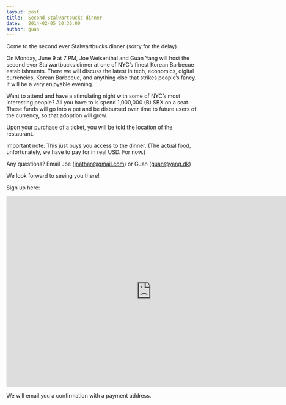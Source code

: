 ```yaml
---
layout: post
title:  Second Stalwartbucks dinner
date:   2014-02-05 20:36:00
author: guan
---
```


Come to the second ever Stalwartbucks dinner (sorry for the delay).

On Monday, June 9 at 7 PM, Joe Weisenthal and Guan Yang will host the second ever Stalwartbucks dinner at one of NYC’s finest Korean Barbecue establishments. There we will discuss the latest in tech, economics, digital currencies, Korean Barbecue, and anything else that strikes people’s fancy. It will be a very enjoyable evening.

Want to attend and have a stimulating night with some of NYC’s most interesting people? All you have to is spend 1,000,000 (B) SBX on a seat. These funds will go into a pot and be disbursed over time to future users of the currency, so that adoption will grow.

Upon your purchase of a ticket, you will be told the location of the restaurant.

Important note: This just buys you access to the dinner. (The actual food, unfortunately, we have to pay for in real USD. For now.)

Any questions? Email Joe (jnathan@gmail.com) or Guan (guan@yang.dk)

We look forward to seeing you there!

Sign up here:

<iframe src="https://docs.google.com/forms/d/1NbvDs77IhBvtPq97kYeZKAryXcPxDf5v3aGuj12N8dc/viewform?embedded=true" width="760" height="500" frameborder="0" marginheight="0" marginwidth="0">Loading...</iframe>

We will email you a confirmation with a payment address.
